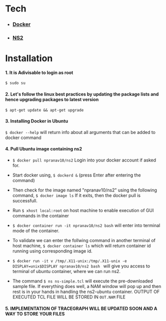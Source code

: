 
# Tech

* ### [Docker](https://docs.docker.com/)
* ### [NS2](http://nsnam.sourceforge.net/wiki/index.php/Main_Page)

# Installation 

#### 1. It is Adivisable to login as root
   `$ sudo su`

#### 2. Let's follow the linux best practices by updating the package lists and hence upgrading packages to latest version

`$ apt-get update && apt-get upgrade`

#### 3. Installing Docker in Ubuntu

`$ docker --help`     will return info about all arguments that can be added to docker command
#### 4. Pull Ubuntu image containing ns2

 *   `$ docker pull npranav10/ns2`
    Login into your docker account if asked for.
    
 *   Start docker using, 
    `$ dockerd &`
    (press Enter after entering the command)
    
 *   Then check for the image named "npranav10/ns2" using the following command,
    `$ docker image ls`
    If it exits, then the docker pull is successfull.
*   Run `$ xhost local:root` on host machine to enable execution of GUI commands in the container
*    `$ docker container run -it npranav10/ns2 bash` will enter into terminal mode of the container.
*    To validate we can enter the follwing command in another terminal of host machine,
     `$ docker container ls` which will return container id running using corresponding image id.
*   `$ docker run -it v /tmp/.X11-unix:/tmp/.X11-unix -e DISPLAY=unix$DISPLAY npranav10/ns2 bash `
    will give you access to terminal of ubuntu container, where we can run ns2.
*   The command `$ ns ns-simple.tcl` will execute the pre-downloaded sample file. If everything does well, a NAM window will pop up and then rest is in your hands in handling the ns2-ubuntu container. OUTPUT OF EXECUTED TCL FILE WILL BE STORED IN `OUT.NAM` FILE
#### 5. IMPLEMENTATION OF TRACEGRAPH WILL BE UPDATED SOON AND A WAY TO STORE YOUR FILES 

    
    

